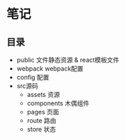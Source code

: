 # 笔记

## 目录

- public 文件静态资源 & react模板文件
- webpack webpack配置
- config 配置
- src源码
  - assets 资源
  - components 木偶组件
  - pages 页面
  - route 路由
  - store 状态
